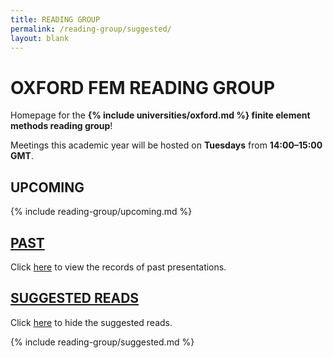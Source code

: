 ```yaml
---
title: READING GROUP
permalink: /reading-group/suggested/
layout: blank
---
```


# OXFORD FEM READING GROUP

Homepage for the **{% include universities/oxford.md %} finite element methods reading group**!

Meetings this academic year will be hosted on **Tuesdays** from **14:00–15:00 GMT**.

## UPCOMING

{% include reading-group/upcoming.md %}

## [PAST](/reading-group/past/)

Click [here](/reading-group/past/) to view the records of past presentations.

## [SUGGESTED READS](/reading-group/)

Click [here](/reading-group/) to hide the suggested reads.

{% include reading-group/suggested.md %}
